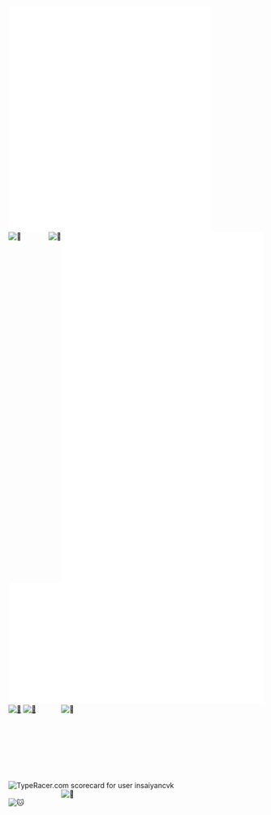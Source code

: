 [<img align="left" width="400" alt="🦑" src="https://raw.githubusercontent.com/insaiyancvk/insaiyancvk/master/metrics.svg">](https://github.com/insaiyancvk)
[<img align="right" width="400" alt="🦑" src="https://raw.githubusercontent.com/insaiyancvk/insaiyancvk/master/metrics.personal.anilist.svg">](https://github.com/insaiyancvk)
<br>
[<img align="left" alt="🦑" src="https://spotify-github-profile.vercel.app/api/view?uid=1rvrfppkw84gzdqxgft71ibj2&cover_image=true&theme=default">](https://github.com/insaiyancvk)
[<img align="right" alt="🦑" src="https://spotify-recently-played-readme.vercel.app/api?user=1rvrfppkw84gzdqxgft71ibj2&count=7&width=300">](https://github.com/insaiyancvk)
</br>
[![vamshi's wakatime stats](https://raw.githubusercontent.com/insaiyancvk/insaiyancvk/master/metrics.plugin.wakatime.svg)](https://github.com/insaiyancvk)
<br>
[<img width="400" height="150" alt="🦑" src="https://github-readme-stats.vercel.app/api/pin/?username=insaiyancvk&repo=pymusicdl&theme=tokyonight">](https://github.com/insaiyancvk/pymusicdl)
[<img width="400" align="right" height="150" alt="🦑" src="https://github-readme-stats.vercel.app/api/pin/?username=insaiyancvk&repo=twitterstalker&theme=tokyonight">](https://github.com/insaiyancvk/twitterstalker)
[<img width="400" height="150" alt="🦑" src="https://github-readme-stats.vercel.app/api/pin/?username=insaiyancvk&repo=datalocker&theme=tokyonight">](https://github.com/insaiyancvk/datalocker)

<br>
<br>
<img align="left" src="https://data.typeracer.com/misc/badge?user=insaiyancvk" border="0" alt="TypeRacer.com scorecard for user insaiyancvk"/>

[<img align="right" width="400" alt="🦑" src="https://count.getloli.com/get/@insaiyancvk?theme=gelbooru-h4">](https://youtu.be/6FP0sHNBSmA)

<br>

<img align="right" height="400" width="620" alt="🐱" src="https://wallpapercave.com/wp/wp7158601.jpg"/>
